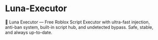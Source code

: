 # Luna-Executor
🌙 Luna Executor — Free Roblox Script Executor with ultra-fast injection, anti-ban system, built-in script hub, and undetected bypass. Safe, stable, and always up-to-date.
